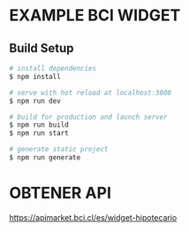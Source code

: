 # EXAMPLE BCI WIDGET

## Build Setup

```bash
# install dependencies
$ npm install

# serve with hot reload at localhost:3000
$ npm run dev

# build for production and launch server
$ npm run build
$ npm run start

# generate static project
$ npm run generate
```

# OBTENER API
https://apimarket.bci.cl/es/widget-hipotecario

